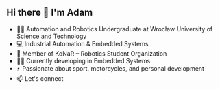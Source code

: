 ## Hi there 👋 I'm Adam 

- 👨‍🎓 Automation and Robotics Undergraduate at Wrocław University of Science and Technology 
- 💻 Industrial Automation & Embedded Systems
- 🤖 Member of KoNaR – Robotics Student Organization
- 👨‍💼 Currently developing in Embedded Systems
- ⚡ Passionate about sport, motorcycles, and personal development
- 📫 Let's connect

